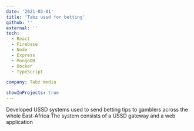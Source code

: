 ```yaml
---
date: '2021-03-01'
title: 'Tabz ussd for betting'
github: ''
external: ''
tech:
  - React
  - Firebase
  - Node
  - Express
  - MongoDB
  - Docker
  - TypeScript

company: Tabz media

showInProjects: true
---
```


Developed USSD systems used to send betting tips to gamblers across the whole East-Africa
The system consists of a USSD gateway and a web application
